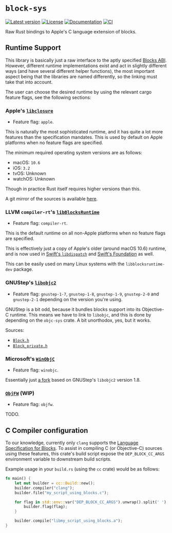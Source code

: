 # `block-sys`

[![Latest version](https://badgen.net/crates/v/block-sys)](https://crates.io/crates/block-sys)
[![License](https://badgen.net/badge/license/MIT/blue)](../LICENSE.txt)
[![Documentation](https://docs.rs/block-sys/badge.svg)](https://docs.rs/block-sys/)
[![CI](https://github.com/madsmtm/objc2/actions/workflows/ci.yml/badge.svg)](https://github.com/madsmtm/objc2/actions/workflows/ci.yml)

Raw Rust bindings to Apple's C language extension of blocks.

## Runtime Support

This library is basically just a raw interface to the aptly specified [Blocks
ABI](https://clang.llvm.org/docs/Block-ABI-Apple.html). However, different
runtime implementations exist and act in slightly different ways (and have
several different helper functions), the most important aspect being that the
libraries are named differently, so the linking must take that into account.

The user can choose the desired runtime by using the relevant cargo feature
flags, see the following sections:


### Apple's [`libclosure`](https://opensource.apple.com/source/libclosure/)

- Feature flag: `apple`.

This is naturally the most sophisticated runtime, and it has quite a lot more
features than the specification mandates. This is used by default on Apple
platforms when no feature flags are specified.

The minimum required operating system versions are as follows:
- macOS: `10.6`
- iOS: `3.2`
- tvOS: Unknown
- watchOS: Unknown

Though in practice Rust itself requires higher versions than this.

A git mirror of the sources is available [here](https://github.com/madsmtm/libclosure).


### LLVM `compiler-rt`'s [`libBlocksRuntime`](https://github.com/llvm/llvm-project/tree/release/13.x/compiler-rt/lib/BlocksRuntime)

- Feature flag: `compiler-rt`.

This is the default runtime on all non-Apple platforms when no feature flags
are specified.

This is effectively just a copy of Apple's older (around macOS 10.6) runtime,
and is now used in [Swift's `libdispatch`] and [Swift's Foundation] as well.

This can be easily used on many Linux systems with the `libblocksruntime-dev`
package.

[Swift's `libdispatch`]: https://github.com/apple/swift-corelibs-libdispatch/tree/swift-5.5.1-RELEASE/src/BlocksRuntime
[Swift's Foundation]: https://github.com/apple/swift-corelibs-foundation/tree/swift-5.5.1-RELEASE/Sources/BlocksRuntime


### GNUStep's [`libobjc2`](https://github.com/gnustep/libobjc2)

- Feature flag: `gnustep-1-7`, `gnustep-1-8`, `gnustep-1-9`, `gnustep-2-0` and
  `gnustep-2-1` depending on the version you're using.

GNUStep is a bit odd, because it bundles blocks support into its Objective-C
runtime. This means we have to link to `libobjc`, and this is done by
depending on the `objc-sys` crate. A bit unorthodox, yes, but it works.

Sources:
- [`Block.h`](https://github.com/gnustep/libobjc2/blob/v2.1/objc/blocks_runtime.h)
- [`Block_private.h`](https://github.com/gnustep/libobjc2/blob/v2.1/objc/blocks_private.h)


### Microsoft's [`WinObjC`](https://github.com/microsoft/WinObjC)

- Feature flag: `winobjc`.

Essentially just [a fork](https://github.com/microsoft/libobjc2) based on
GNUStep's `libobjc2` version 1.8.


### [`ObjFW`](https://github.com/ObjFW/ObjFW) (WIP)

- Feature flag: `objfw`.

TODO.


## C Compiler configuration

To our knowledge, currently only `clang` supports the [Language Specification
for Blocks][block-lang]. To assist in compiling C (or Objective-C) sources
using these features, this crate's build script expose the `DEP_BLOCK_CC_ARGS`
environment variable to downstream build scripts.

Example usage in your `build.rs` (using the `cc` crate) would be as follows:

```rust , ignore
fn main() {
    let mut builder = cc::Build::new();
    builder.compiler("clang");
    builder.file("my_script_using_blocks.c");

    for flag in std::env::var("DEP_BLOCK_CC_ARGS").unwrap().split(' ') {
        builder.flag(flag);
    }

    builder.compile("libmy_script_using_blocks.a");
}
```

[block-lang]: https://clang.llvm.org/docs/BlockLanguageSpec.html
